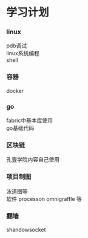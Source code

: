 # 学习计划

###  linux

pdb调试  
linux系统编程  
shell

### 容器
docker

### go
fabric中基本库使用  
go基础代码

### 区块链
孔壹学院内容自己使用 

### 项目制图
泳道图等  
软件 processon  omnigraffle 等

### 翻墙
shandowsocket